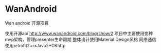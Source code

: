 # WanAndroid
Wan android 开源项目

使用开源api http://www.wanandroid.com/blog/show/2
项目中主要使用变种mvp架构，管理presenter生命周期
整体设计使用Material Design风格
网络通信使用retrofit2+rxJava2+OKhttp
